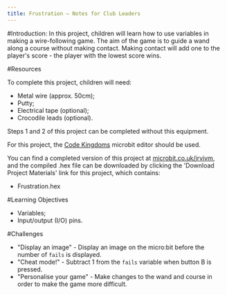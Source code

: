 ```yaml
---
title: Frustration — Notes for Club Leaders
---
```


#Introduction:
In this project, children will learn how to use variables in making a wire-following game. The aim of the game is to guide a wand along a course without making contact. Making contact will add one to the player's score - the player with the lowest score wins.

#Resources

To complete this project, children will need:

+ Metal wire (approx. 50cm);
+ Putty;
+ Electrical tape (optional);
+ Crocodile leads (optional).

Steps 1 and 2 of this project can be completed without this equipment.

For this project, the [Code Kingdoms](http://jumpto.cc/mb-new) microbit editor should be used.

You can find a completed version of this project at [microbit.co.uk/jrvivm](https://www.microbit.co.uk/jrvivm), and the compiled .hex file can be downloaded by clicking the 'Download Project Materials' link for this project, which contains:

+ Frustration.hex

#Learning Objectives
+ Variables;
+ Input/output (I/O) pins.

#Challenges
+ "Display an image" - Display an image on the micro:bit before the number of `fails` is displayed.
+ "Cheat mode!" - Subtract 1 from the `fails` variable when button B is pressed.
+ "Personalise your game" - Make changes to the wand and course in order to make the game more difficult.
